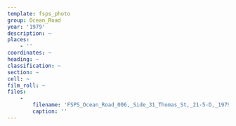 ```yaml
---
template: fsps_photo
group: Ocean_Road
year: '1979'
description: ~
places:
    - ''
coordinates: ~
heading: ~
classification: ~
section: ~
cell: ~
film_roll: ~
files:
    -
        filename: 'FSPS_Ocean_Road_006,_Side_31_Thomas_St,_21-5-D,_1979.png'
        caption: ''
---
```

